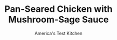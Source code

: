 ---
layout: ../../layouts/MarkdownPostLayout.astro
title: Pan-Seared Chicken with Mushroom-Sage Sauce
author: America's Test Kitchen
pubDate: 2023-03-15
description: "Cooking the chicken skin side down for the entire time ensures well-rendered, brown skin."
image_url: https://res.cloudinary.com/hksqkdlah/image/upload/ar_1:1,c_fill,dpr_2.0,f_auto,fl_lossy.progressive.strip_profile,g_faces:auto,q_auto:low,w_344/10384_sfs-pan-seared-chicken-with-mushroom-sage-sauce-05
tags: ["Main Courses","Chicken","Weeknight","30-Minute Suppers"]
calories: 2888
protein: 61
carbohydrates: 12
fats: 
fiber: 4
ingredients: ["4 (12-ounce) bone-in, split chicken breasts, trimmed and halved crosswise",", Salt and pepper","1 tablespoon, vegetable oil","8 ounces, cremini mushrooms, trimmed and sliced thin","1/4 cup chopped fresh, sage","1 , shallot, minced","1/4 cup, white wine","3/4 cup, heavy cream","1/2 cup, low-sodium chicken broth"]
serves: 4
time: "30 minutes"
instructions: ["Pat chicken dry with paper towels and season with salt and pepper. Heat oil in 12-inch skillet over medium-high heat until just smoking. Cook chicken, skin side down, until well browned, about 5 minutes. Reduce heat to medium, cover, and cook until chicken registers 160 degrees, about 15 minutes. Transfer to plate and tent loosely with aluminum foil.","Return now-empty skillet to medium-high heat. Add mushrooms, sage, shallot, ¼ teaspoon salt, and ? teaspoon pepper and cook, stirring occasionally, until any mushroom juice has evaporated, about 5 minutes. Add wine and cook until reduced by half, about 2 minutes. Add cream and broth and cook until slightly thickened, about 3 ­minutes. Season with salt and pepper to taste. Pour sauce over chicken. Serve."]
nutrition: ["1078 mg Potassium","599 mg Phosphorus","216 mg Calcium","4 mg Iron","118 mg Magnesium","1195 mg Sodium","3 mg Zinc","46 g Fat","30 mg Niacin (B3)","17 g Monounsaturated","6 g Polyunsaturated","4 mg Vitamin C","1 µg Vitamin D","235 mg Cholesterol","18 g Saturated","4 g Fiber","54 µg Folate (food)","3 g Sugars","141 µg Vitamin K","321 g Water","12 g Carbs","54 µg Folate equivalent (total)","61 g Protein","2 mg Vitamin E","1 µg Vitamin B12","1 mg Vitamin B6","272 µg Vitamin A","722 kcal Energy","2888 calories"]
notes: "You can use white button mushrooms in place of cremini mushrooms. Serve with noodles or rice."
---